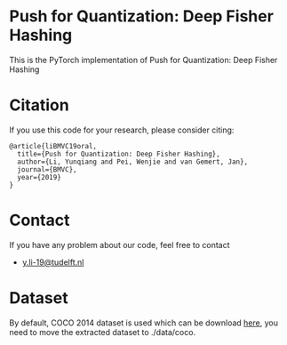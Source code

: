 # Push for Quantization: Deep Fisher Hashing
This is the PyTorch implementation of Push for Quantization: Deep Fisher Hashing

# Citation
If you use this code for your research, please consider citing:

```
@article{liBMVC19oral,
  title={Push for Quantization: Deep Fisher Hashing},
  author={Li, Yunqiang and Pei, Wenjie and van Gemert, Jan},
  journal={BMVC},
  year={2019}
}
```

# Contact
If you have any problem about our code, feel free to contact

 - y.li-19@tudelft.nl

# Dataset

By default, COCO 2014 dataset is used which can be download [here](http://cocodataset.org/#download), you need to move the extracted dataset to ./data/coco.



